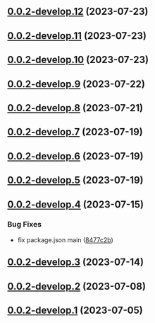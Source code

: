 ## [0.0.2-develop.12](https://git.lumeweb.com/LumeWeb/kernel-handshake-client/compare/v0.0.2-develop.11...v0.0.2-develop.12) (2023-07-23)

## [0.0.2-develop.11](https://git.lumeweb.com/LumeWeb/kernel-handshake-client/compare/v0.0.2-develop.10...v0.0.2-develop.11) (2023-07-23)

## [0.0.2-develop.10](https://git.lumeweb.com/LumeWeb/kernel-handshake-client/compare/v0.0.2-develop.9...v0.0.2-develop.10) (2023-07-23)

## [0.0.2-develop.9](https://git.lumeweb.com/LumeWeb/kernel-handshake-client/compare/v0.0.2-develop.8...v0.0.2-develop.9) (2023-07-22)

## [0.0.2-develop.8](https://git.lumeweb.com/LumeWeb/kernel-handshake-client/compare/v0.0.2-develop.7...v0.0.2-develop.8) (2023-07-21)

## [0.0.2-develop.7](https://git.lumeweb.com/LumeWeb/kernel-handshake-client/compare/v0.0.2-develop.6...v0.0.2-develop.7) (2023-07-19)

## [0.0.2-develop.6](https://git.lumeweb.com/LumeWeb/kernel-handshake-client/compare/v0.0.2-develop.5...v0.0.2-develop.6) (2023-07-19)

## [0.0.2-develop.5](https://git.lumeweb.com/LumeWeb/kernel-handshake-client/compare/v0.0.2-develop.4...v0.0.2-develop.5) (2023-07-19)

## [0.0.2-develop.4](https://git.lumeweb.com/LumeWeb/kernel-handshake-client/compare/v0.0.2-develop.3...v0.0.2-develop.4) (2023-07-15)


### Bug Fixes

* fix package.json main ([8477c2b](https://git.lumeweb.com/LumeWeb/kernel-handshake-client/commit/8477c2bef03a50a91d4bb0c87aae5cafe9ab1c7b))

## [0.0.2-develop.3](https://git.lumeweb.com/LumeWeb/kernel-handshake-client/compare/v0.0.2-develop.2...v0.0.2-develop.3) (2023-07-14)

## [0.0.2-develop.2](https://git.lumeweb.com/LumeWeb/kernel-handshake-client/compare/v0.0.2-develop.1...v0.0.2-develop.2) (2023-07-08)

## [0.0.2-develop.1](https://git.lumeweb.com/LumeWeb/kernel-handshake-client/compare/v0.0.1...v0.0.2-develop.1) (2023-07-05)
